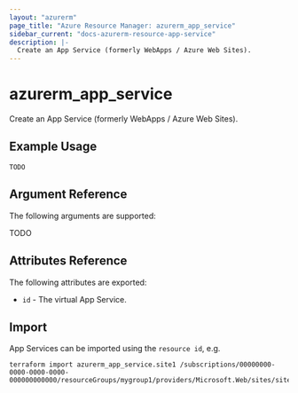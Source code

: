 ```yaml
---
layout: "azurerm"
page_title: "Azure Resource Manager: azurerm_app_service"
sidebar_current: "docs-azurerm-resource-app-service"
description: |-
  Create an App Service (formerly WebApps / Azure Web Sites).
---
```


# azurerm\_app\_service

Create an App Service (formerly WebApps / Azure Web Sites).

## Example Usage

```
TODO
```

## Argument Reference

The following arguments are supported:

TODO

## Attributes Reference

The following attributes are exported:

* `id` - The virtual App Service.


## Import

App Services can be imported using the `resource id`, e.g.

```
terraform import azurerm_app_service.site1 /subscriptions/00000000-0000-0000-0000-000000000000/resourceGroups/mygroup1/providers/Microsoft.Web/sites/site1
```
